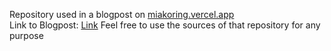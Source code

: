 Repository used in a blogpost on [miakoring.vercel.app](miakoring.vercel.app) \
Link to Blogpost: [Link]()
Feel free to use the sources of that repository for any purpose
